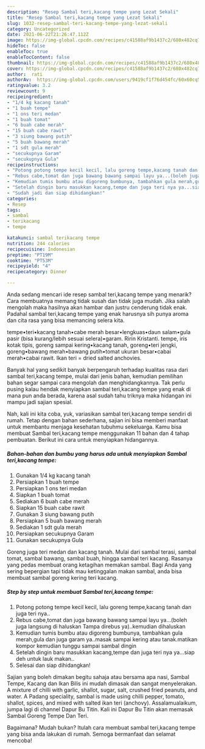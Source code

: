 ```yaml
---
description: "Resep Sambal teri,kacang tempe yang Lezat Sekali"
title: "Resep Sambal teri,kacang tempe yang Lezat Sekali"
slug: 1032-resep-sambal-teri-kacang-tempe-yang-lezat-sekali
category: Uncategorized
date: 2021-06-22T21:26:47.112Z
image: https://img-global.cpcdn.com/recipes/c41588af9b1437c2/680x482cq70/sambal-terikacang-tempe-foto-resep-utama.jpg
hideToc: false
enableToc: true
enableTocContent: false
thumbnail: https://img-global.cpcdn.com/recipes/c41588af9b1437c2/680x482cq70/sambal-terikacang-tempe-foto-resep-utama.jpg
cover: https://img-global.cpcdn.com/recipes/c41588af9b1437c2/680x482cq70/sambal-terikacang-tempe-foto-resep-utama.jpg
author:  rati
authorAv:  https://img-global.cpcdn.com/users/9419cf1f76d454fc/60x60cq50/avatar.jpg
ratingvalue: 3.2
reviewcount: 9
recipeingredient:
- "1/4 kg kacang tanah"
- "1 buah tempe"
- "1 ons teri medan"
- "1 buah tomat"
- "6 buah cabe merah"
- "15 buah cabe rawit"
- "3 siung bawang putih"
- "5 buah bawang merah"
- "1 sdt gula merah"
- "secukupnya Garam"
- "secukupnya Gula"
recipeinstructions:
- "Potong potong tempe kecil kecil, lalu goreng tempe,kacang tanah dan juga teri nya.."
- "Rebus cabe,tomat dan juga bawang bawang sampai layu ya...(boleh juga langsung di haluskan Tampa direbus ya)..kemudian dihaluskan"
- "Kemudian tumis bumbu atau digoreng bumbunya, tambahkan gula merah,gula dan juga garam ya..masak sampai kering atau tanak.matikan kompor kemudian tunggu sampai sambal dingin"
- "Setelah dingin baru masukkan kacang,tempe dan juga teri nya ya...siap deh untuk lauk makan.."
- "Sudah jadi dan siap dihidangkan!"
categories:
- Resep
tags:
- sambal
- terikacang
- tempe

katakunci: sambal terikacang tempe 
nutrition: 244 calories
recipecuisine: Indonesian
preptime: "PT19M"
cooktime: "PT53M"
recipeyield: "4"
recipecategory: Dinner

---
```



Anda sedang mencari ide resep sambal teri,kacang tempe yang menarik? Cara membuatnya memang tidak susah dan tidak juga mudah. Jika salah mengolah maka hasilnya akan hambar dan justru cenderung tidak enak. Padahal sambal teri,kacang tempe yang enak harusnya sih punya aroma dan cita rasa yang bisa memancing selera kita.


tempe•teri•kacang tanah•cabe merah besar•lengkuas•daun salam•gula pasir (bisa kurang/lebih sesuai selera)•garam. Ririn Kristanti. tempe, iris kotak tipis, goreng sampai kering•kacang tanah, goreng•teri jengki, goreng•bawang merah•bawang putih•tomat ukuran besar•cabai merah•cabai rawit. Ikan teri = dried salted anchovies.

Banyak hal yang sedikit banyak berpengaruh terhadap kualitas rasa dari sambal teri,kacang tempe, mulai dari jenis bahan, kemudian pemilihan bahan segar sampai cara mengolah dan menghidangkannya. Tak perlu pusing kalau hendak menyiapkan sambal teri,kacang tempe yang enak di mana pun anda berada, karena asal sudah tahu triknya maka hidangan ini mampu jadi sajian spesial.


Nah, kali ini kita coba, yuk, variasikan sambal teri,kacang tempe sendiri di rumah. Tetap dengan bahan sederhana, sajian ini bisa memberi manfaat untuk membantu menjaga kesehatan tubuhmu sekeluarga. Kamu bisa membuat Sambal teri,kacang tempe menggunakan 11 bahan dan 4 tahap pembuatan. Berikut ini cara untuk menyiapkan hidangannya.

<!--inarticleads1-->

##### Bahan-bahan dan bumbu yang harus ada untuk menyiapkan Sambal teri,kacang tempe:

1. Gunakan 1/4 kg kacang tanah
1. Persiapkan 1 buah tempe
1. Persiapkan 1 ons teri medan
1. Siapkan 1 buah tomat
1. Sediakan 6 buah cabe merah
1. Siapkan 15 buah cabe rawit
1. Gunakan 3 siung bawang putih
1. Persiapkan 5 buah bawang merah
1. Sediakan 1 sdt gula merah
1. Persiapkan secukupnya Garam
1. Gunakan secukupnya Gula


Goreng juga teri medan dan kacang tanah. Mulai dari sambal terasi, sambal tomat, sambal bawang, sambal buah, hingga sambal teri kacang. Rasanya yang pedas membuat orang ketagihan memakan sambal. Bagi Anda yang sering bepergian tapi tidak mau ketinggalan makan sambal, anda bisa membuat sambal goreng kering teri kacang. 

<!--inarticleads2-->

##### Step by step untuk membuat Sambal teri,kacang tempe:

1. Potong potong tempe kecil kecil, lalu goreng tempe,kacang tanah dan juga teri nya..
1. Rebus cabe,tomat dan juga bawang bawang sampai layu ya...(boleh juga langsung di haluskan Tampa direbus ya)..kemudian dihaluskan
1. Kemudian tumis bumbu atau digoreng bumbunya, tambahkan gula merah,gula dan juga garam ya..masak sampai kering atau tanak.matikan kompor kemudian tunggu sampai sambal dingin
1. Setelah dingin baru masukkan kacang,tempe dan juga teri nya ya...siap deh untuk lauk makan..
1. Selesai dan siap dihidangkan!

Sajian yang boleh dimakan begitu sahaja atau bersama apa nasi, Sambal Tempe, Kacang dan Ikan Bilis ini mudah dimasak dan sangat menyelerakan. A mixture of chilli with garlic, shallot, sugar, salt, crushed fried peanuts, and water. A Padang speciality, sambal is made using chilli pepper, tomato, shallot, spices, and mixed with salted ikan teri (anchovy). Assalamualaikum, jumpa lagi di channel Dapur Bu Titin. Kali ini Dapur Bu Titin akan memasak Sambal Goreng Tempe Dan Teri. 

Bagaimana? Mudah bukan? Itulah cara membuat sambal teri,kacang tempe yang bisa anda lakukan di rumah. Semoga bermanfaat dan selamat mencoba!
